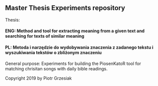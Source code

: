 ## Master Thesis Experiments repository

Thesis:
#### ENG: Method and tool for extracting meaning from a given text and searching for texts of similar meaning
#### PL: Metoda i narzędzie do wydobywania znaczenia z zadanego tekstu i wyszukiwania tekstów o zbliżonym znaczeniu

General purpose: 
Experiments for building the PiosenKatoR tool for matching chrisitan songs with daily bible readings.

Copyright 2019 by Piotr Grzesiak
